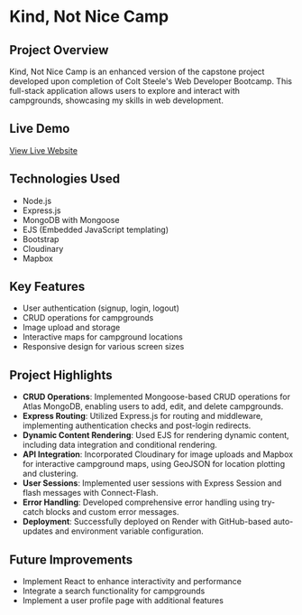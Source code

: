 # Kind, Not Nice Camp


## Project Overview

Kind, Not Nice Camp is an enhanced version of the capstone project developed upon completion of Colt Steele's Web Developer Bootcamp. This full-stack application allows users to explore and interact with campgrounds, showcasing my skills in web development.

## Live Demo

[View Live Website](https://kindnotnice.com)

## Technologies Used

- Node.js
- Express.js
- MongoDB with Mongoose
- EJS (Embedded JavaScript templating)
- Bootstrap
- Cloudinary
- Mapbox

## Key Features

- User authentication (signup, login, logout)
- CRUD operations for campgrounds
- Image upload and storage
- Interactive maps for campground locations
- Responsive design for various screen sizes

## Project Highlights

- **CRUD Operations**: Implemented Mongoose-based CRUD operations for Atlas MongoDB, enabling users to add, edit, and delete campgrounds.
- **Express Routing**: Utilized Express.js for routing and middleware, implementing authentication checks and post-login redirects.
- **Dynamic Content Rendering**: Used EJS for rendering dynamic content, including data integration and conditional rendering.
- **API Integration**: Incorporated Cloudinary for image uploads and Mapbox for interactive campground maps, using GeoJSON for location plotting and clustering.
- **User Sessions**: Implemented user sessions with Express Session and flash messages with Connect-Flash.
- **Error Handling**: Developed comprehensive error handling using try-catch blocks and custom error messages.
- **Deployment**: Successfully deployed on Render with GitHub-based auto-updates and environment variable configuration.

## Future Improvements

- Implement React to enhance interactivity and performance
- Integrate a search functionality for campgrounds
- Implement a user profile page with additional features


